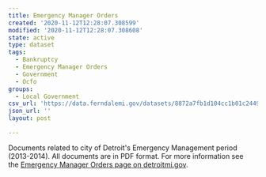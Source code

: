 ```yaml
---
title: Emergency Manager Orders
created: '2020-11-12T12:28:07.308599'
modified: '2020-11-12T12:28:07.308608'
state: active
type: dataset
tags:
  - Bankruptcy
  - Emergency Manager Orders
  - Government
  - Ocfo
groups:
  - Local Government
csv_url: 'https://data.ferndalemi.gov/datasets/8872a7fb1d104cc1b01c24496889b944_0.csv'
json_url: ''
layout: post

---
```

Documents related to city of Detroit's Emergency Management period (2013-2014). All documents are in PDF format. For more information see the <a href='https://detroitmi.gov/departments/law-department/orders-and-ordinances/emergency-manager-orders' rel='nofollow ugc' target='_blank'>Emergency Manager Orders page on detroitmi.gov</a>.
